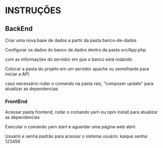 # INSTRUÇÕES

## BackEnd

Criar uma nova base de dados a partir da pasta banco-de-dados

Configurar os dados do banco de dados dentro da pasta src/App.php

com as informações do servidor em que o banco está rodando

Colocar a pasta do projeto em um servidor apache ou semelhante para iniciar a API.

caso necessário rodar o comando na pasta raiz, "composer update" para atualizar as dependencias

### FrontEnd

Acessar pasta frontend, rodar o comando yarn ou npm install para atualizar as dependencias

Executar o comando yarn start e aguardar uma página web abrir.

Usuário e senha padrão para acessar o sistema
usuário: kaique
senha: 123456
